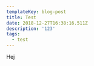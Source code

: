 ```yaml
---
templateKey: blog-post
title: Test
date: 2018-12-27T16:38:16.511Z
description: '123'
tags:
  - test
---
```

Hej

